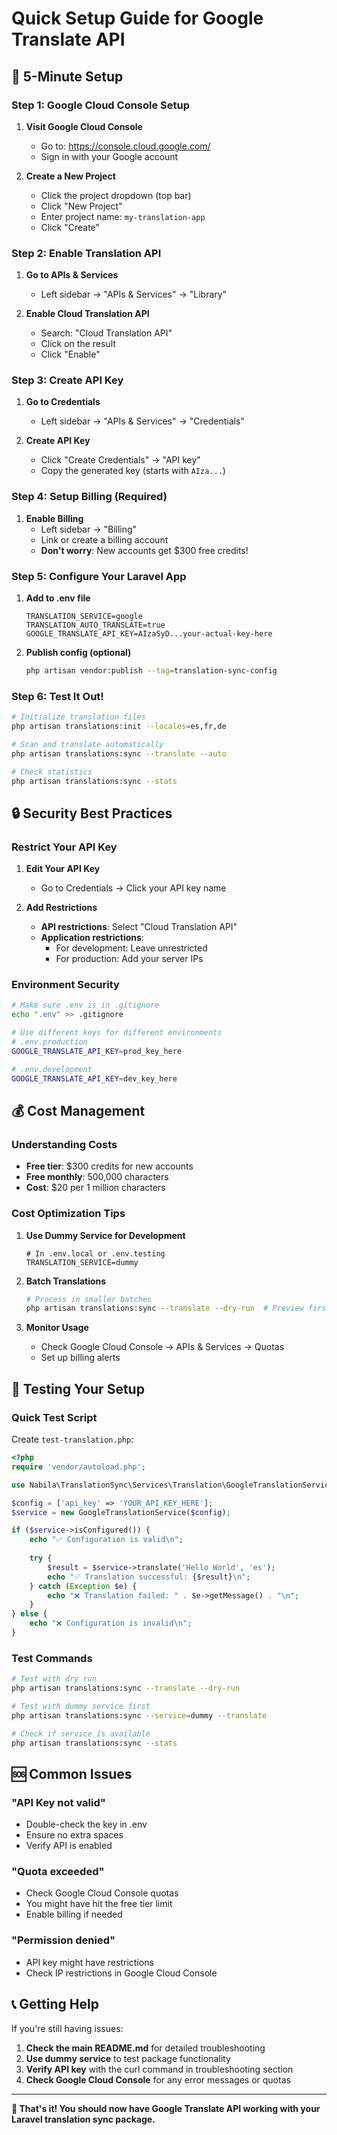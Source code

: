 # Quick Setup Guide for Google Translate API

## 🚀 5-Minute Setup

### Step 1: Google Cloud Console Setup

1. **Visit Google Cloud Console**
   - Go to: https://console.cloud.google.com/
   - Sign in with your Google account

2. **Create a New Project**
   - Click the project dropdown (top bar)
   - Click "New Project"
   - Enter project name: `my-translation-app`
   - Click "Create"

### Step 2: Enable Translation API

1. **Go to APIs & Services**
   - Left sidebar → "APIs & Services" → "Library"
   
2. **Enable Cloud Translation API**
   - Search: "Cloud Translation API"
   - Click on the result
   - Click "Enable"

### Step 3: Create API Key

1. **Go to Credentials**
   - Left sidebar → "APIs & Services" → "Credentials"
   
2. **Create API Key**
   - Click "Create Credentials" → "API key"
   - Copy the generated key (starts with `AIza...`)

### Step 4: Setup Billing (Required)

1. **Enable Billing**
   - Left sidebar → "Billing"
   - Link or create a billing account
   - **Don't worry**: New accounts get $300 free credits!

### Step 5: Configure Your Laravel App

1. **Add to .env file**
   ```env
   TRANSLATION_SERVICE=google
   TRANSLATION_AUTO_TRANSLATE=true
   GOOGLE_TRANSLATE_API_KEY=AIzaSyD...your-actual-key-here
   ```

2. **Publish config (optional)**
   ```bash
   php artisan vendor:publish --tag=translation-sync-config
   ```

### Step 6: Test It Out!

```bash
# Initialize translation files
php artisan translations:init --locales=es,fr,de

# Scan and translate automatically
php artisan translations:sync --translate --auto

# Check statistics
php artisan translations:sync --stats
```

## 🔒 Security Best Practices

### Restrict Your API Key

1. **Edit Your API Key**
   - Go to Credentials → Click your API key name
   
2. **Add Restrictions**
   - **API restrictions**: Select "Cloud Translation API"
   - **Application restrictions**: 
     - For development: Leave unrestricted
     - For production: Add your server IPs

### Environment Security

```bash
# Make sure .env is in .gitignore
echo ".env" >> .gitignore

# Use different keys for different environments
# .env.production
GOOGLE_TRANSLATE_API_KEY=prod_key_here

# .env.development  
GOOGLE_TRANSLATE_API_KEY=dev_key_here
```

## 💰 Cost Management

### Understanding Costs
- **Free tier**: $300 credits for new accounts
- **Free monthly**: 500,000 characters
- **Cost**: $20 per 1 million characters

### Cost Optimization Tips

1. **Use Dummy Service for Development**
   ```env
   # In .env.local or .env.testing
   TRANSLATION_SERVICE=dummy
   ```

2. **Batch Translations**
   ```bash
   # Process in smaller batches
   php artisan translations:sync --translate --dry-run  # Preview first
   ```

3. **Monitor Usage**
   - Check Google Cloud Console → APIs & Services → Quotas
   - Set up billing alerts

## 🧪 Testing Your Setup

### Quick Test Script

Create `test-translation.php`:

```php
<?php
require 'vendor/autoload.php';

use Nabila\TranslationSync\Services\Translation\GoogleTranslationService;

$config = ['api_key' => 'YOUR_API_KEY_HERE'];
$service = new GoogleTranslationService($config);

if ($service->isConfigured()) {
    echo "✅ Configuration is valid\n";
    
    try {
        $result = $service->translate('Hello World', 'es');
        echo "✅ Translation successful: {$result}\n";
    } catch (Exception $e) {
        echo "❌ Translation failed: " . $e->getMessage() . "\n";
    }
} else {
    echo "❌ Configuration is invalid\n";
}
```

### Test Commands

```bash
# Test with dry run
php artisan translations:sync --translate --dry-run

# Test with dummy service first
php artisan translations:sync --service=dummy --translate

# Check if service is available
php artisan translations:sync --stats
```

## 🆘 Common Issues

### "API Key not valid"
- Double-check the key in .env
- Ensure no extra spaces
- Verify API is enabled

### "Quota exceeded"
- Check Google Cloud Console quotas
- You might have hit the free tier limit
- Enable billing if needed

### "Permission denied"
- API key might have restrictions
- Check IP restrictions in Google Cloud Console

## 📞 Getting Help

If you're still having issues:

1. **Check the main README.md** for detailed troubleshooting
2. **Use dummy service** to test package functionality
3. **Verify API key** with the curl command in troubleshooting section
4. **Check Google Cloud Console** for any error messages or quotas

---

**🎉 That's it! You should now have Google Translate API working with your Laravel translation sync package.**
